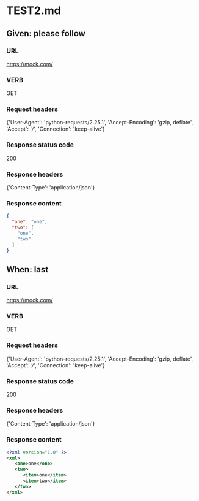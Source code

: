 # TEST2.md
## Given: please follow
### URL
https://mock.com/
### VERB
GET
### Request headers
{'User-Agent': 'python-requests/2.25.1', 'Accept-Encoding': 'gzip, deflate', 'Accept': '*/*', 'Connection': 'keep-alive'}
### Response status code
200
### Response headers
{'Content-Type': 'application/json'}
###  Response content

~~~json
{
  "one": "one",
  "two": [
    "one",
    "two"
  ]
}
~~~

## When: last
### URL
https://mock.com/
### VERB
GET
### Request headers
{'User-Agent': 'python-requests/2.25.1', 'Accept-Encoding': 'gzip, deflate', 'Accept': '*/*', 'Connection': 'keep-alive'}
### Response status code
200
### Response headers
{'Content-Type': 'application/json'}
###  Response content

~~~xml
<?xml version="1.0" ?>
<xml>
   <one>one</one>
   <two>
      <item>one</item>
      <item>two</item>
   </two>
</xml>

~~~

